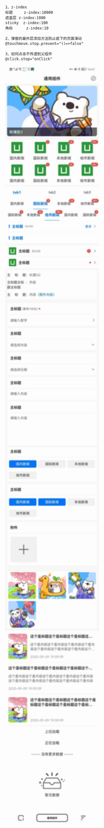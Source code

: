 ```
1、z-index
标题     z-index:10000
遮盖层	z-index:1000
sticky	z-index:100
角标		z-index:10

2、弹窗的最外层添加方法防止底下的页面滑动
@touchmove.stop.prevent="()=>false"

3、如何点击不传递到父组件
@click.stop="onClick"
```

<img src="https://raw.githubusercontent.com/zizikoth/Uniapp-Widget/master/preview/preview.jpg" width="300px" />
